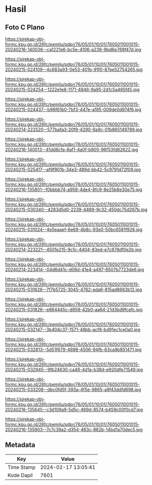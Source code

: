 # Hasil

## Foto C Plano

https://sirekap-obj-formc.kpu.go.id/26fc/pemilu/pdpr/76/05/01/10/01/7605011001015-20240216-140036--ca1221e6-bc5e-4106-a236-9bd6e769f47d.jpg

https://sirekap-obj-formc.kpu.go.id/26fc/pemilu/pdpr/76/05/01/10/01/7605011001015-20240215-024109--4c683a93-0e53-401b-91f0-87ee52754265.jpg

https://sirekap-obj-formc.kpu.go.id/26fc/pemilu/pdpr/76/05/01/10/01/7605011001015-20240215-024254--1222e1e8-1171-4846-9a95-2d1c5a485f45.jpg

https://sirekap-obj-formc.kpu.go.id/26fc/pemilu/pdpr/76/05/01/10/01/7605011001015-20240215-024437--b96f61b0-7bf3-447e-a185-009de0d974f6.jpg

https://sirekap-obj-formc.kpu.go.id/26fc/pemilu/pdpr/76/05/01/10/01/7605011001015-20240214-222520--577bafa3-20f9-4290-9a9c-01b865149789.jpg

https://sirekap-obj-formc.kpu.go.id/26fc/pemilu/pdpr/76/05/01/10/01/7605011001015-20240216-140013--41dd8cfa-8af1-4a0f-b805-96f53fd82622.jpg

https://sirekap-obj-formc.kpu.go.id/26fc/pemilu/pdpr/76/05/01/10/01/7605011001015-20240215-025417--af9f901b-34e3-489d-bb42-5c9791d72f09.jpg

https://sirekap-obj-formc.kpu.go.id/26fc/pemilu/pdpr/76/05/01/10/01/7605011001015-20240216-135801--f0bbbb74-a956-4de4-8fc9-8e25b8e30e75.jpg

https://sirekap-obj-formc.kpu.go.id/26fc/pemilu/pdpr/76/05/01/10/01/7605011001015-20240215-030340--4283d5d0-2239-4469-9c32-450dc75d267b.jpg

https://sirekap-obj-formc.kpu.go.id/26fc/pemilu/pdpr/76/05/01/10/01/7605011001015-20240215-031024--4e5eaaef-6e69-4b8c-93e0-50bc6591f926.jpg

https://sirekap-obj-formc.kpu.go.id/26fc/pemilu/pdpr/76/05/01/10/01/7605011001015-20240214-223221--4501e215-9c1c-4404-83ed-e7c878df0e2b.jpg

https://sirekap-obj-formc.kpu.go.id/26fc/pemilu/pdpr/76/05/01/10/01/7605011001015-20240214-223414--04d6d41c-d06d-41e4-a497-6507b7723de6.jpg

https://sirekap-obj-formc.kpu.go.id/26fc/pemilu/pdpr/76/05/01/10/01/7605011001015-20240215-031626--7f7b5725-3045-4762-ada6-815ad8663b12.jpg

https://sirekap-obj-formc.kpu.go.id/26fc/pemilu/pdpr/76/05/01/10/01/7605011001015-20240215-031826--e864445c-d958-42b0-aa64-21d3bd9fcefc.jpg

https://sirekap-obj-formc.kpu.go.id/26fc/pemilu/pdpr/76/05/01/10/01/7605011001015-20240215-032147--3b404c37-1571-48bb-acf8-bd91ec1ce0a0.jpg

https://sirekap-obj-formc.kpu.go.id/26fc/pemilu/pdpr/76/05/01/10/01/7605011001015-20240215-032813--5d51f679-4698-4506-94fb-63ca9b851471.jpg

https://sirekap-obj-formc.kpu.go.id/26fc/pemilu/pdpr/76/05/01/10/01/7605011001015-20240215-032945--9fb24630-ca46-4d1a-b38d-e920dfe71549.jpg

https://sirekap-obj-formc.kpu.go.id/26fc/pemilu/pdpr/76/05/01/10/01/7605011001015-20240215-033208--dbc0fd5f-393a-4f5e-9865-a9f43ddfd698.jpg

https://sirekap-obj-formc.kpu.go.id/26fc/pemilu/pdpr/76/05/01/10/01/7605011001015-20240216-135645--c3d109a9-5d5c-469d-8574-b459c00f0cd7.jpg

https://sirekap-obj-formc.kpu.go.id/26fc/pemilu/pdpr/76/05/01/10/01/7605011001015-20240216-135903--7c7c39a2-d354-463c-862b-14bd1a70dec5.jpg


## Metadata

| Key        | Value               |
| ---------- | ------------------- |
| Time Stamp | 2024-02-17 13:05:41 |
| Kode Dapil | 7601                |



